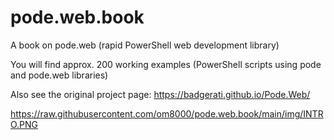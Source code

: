 # pode.web.book
A book on pode.web (rapid PowerShell web development library)

You will find approx. 200 working examples (PowerShell scripts using pode and pode.web libraries)

Also see the original project page:
https://badgerati.github.io/Pode.Web/

https://raw.githubusercontent.com/om8000/pode.web.book/main/img/INTRO.PNG
